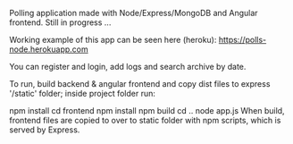 Polling application made with Node/Express/MongoDB and Angular frontend. Still in progress ...

Working example of this app can be seen here (heroku): https://polls-node.herokuapp.com 

You can register and login, add logs and search archive by date.

To run, build backend & angular frontend and copy dist files to express '/static' folder; inside project folder run:

npm install
cd frontend
npm install
npm build
cd ..
node app.js
When build, frontend files are copied to over to static folder with npm scripts, which is served by Express.
